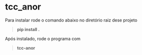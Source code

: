 # tcc_anor

Para instalar rode o comando abaixo no diretório raiz dese projeto
>  **pip install .**

Após instalado, rode o programa com

> **tcc-anor**
